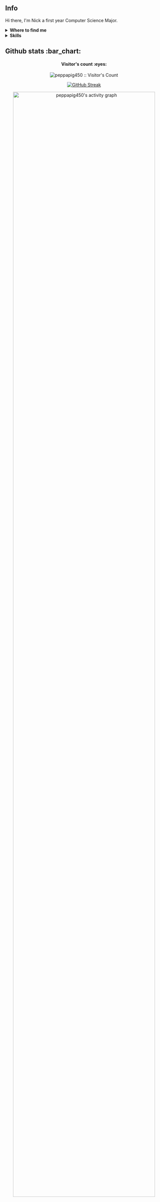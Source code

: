 ## Info 

Hi there, I'm Nick a first year Computer Science Major.


<details>
  <summary><b>Where to find me</b></summary>

  [![Github](https://img.shields.io/badge/-Github-181717?style=for-the-badge&logo=Github&logoColor=white)](https://github.com/peppapig450)
</details>

<details>
    <summary>
      <b>Skills</b>
    </summary>

### Problem-Solving:
  - Analytical thinking and problem-solving
  - Ability to think outside the box and develop creative solutions
  - Experience in troubleshooting complex issues and identifying root causes

### Programming Languages:

#### Python:
  - Proficient in:
    - **Core Python:**
      - Data Structures
      - Control Flow
      - Functions (instance, static, and class methods)
      - Decorators (properties, wrappers, getters and setters)
    - **Object-Oriented Programming:**
      - Inheritance and Polymorphism
      - Encapsulation and Abstraction
      - Mixins
      - `__dunder__` magic methods for classes
      - Metaprogramming
      - Design Patterns (Factory Methods and Singletons)
      - Data manipulation (JSON, CSV, YAML and Parquet)
      - Functional Programming
      - Exception handling
      - File I/O
      - Systems administration scripting
      - Asynchronous programming
      - Web scraping
      - Optimization techniques (including cprofile and timeit)
      - Command line apps (Argparse)
      - Docstrings and Type Hints
      - Unit testing (pytest)
      - Logging
      - Serialization with Pickle and Shelve
  - Libraries:
      - Pydantic
      - Selenium
      - Pandas
      - beautifulsoup4
      - requests
      - Pyarrow
      - Jinja
      - Numpy
      - Pytest
  - Development Tools:
      - Poetry
      - Mypy
      - black
      - autopep8

#### Scripting:
  - Proficient in:
    - Python scripting for Windows, Linux and MacOS
      - Bash, Posix sh, and ZSH scripting for managing Linux and MacOS
      - PowerShell scripting for Windows

#### Web Programming:
  - Proficient in:
    - HTML
    - CSS
    - Vanilla JavaScript and basic TypeScript

#### Databases:
  - Proficient in:
    - SQL databases including MySql and Postgresql
    - NoSQL databases including MongoDB
    - Sqlite for simple caching

#### Java:
  - Proficient in:
    - Core Java (OOP concepts, primitive data types, control flow)
    - Exception handling
    - File I/O
    - Database connectivity (JDBC for SQL)
    - Build tools:
      - Maven
      - Gradle
    - Building user interfaces with JavaFX/OpenJFX (using FXML)

#### Development Tools:
  - Git (Github, Gitlab)
  - VSCode
  - Build Tools (build automation):
    - Meson, CMake, Autotools (libtool, Make)

### Command line & Systems Administration:
  - Proficient and comfortable on the command line with extensive experience in various areas, including:
  - Network Management: SSH, scp, rsync, curl, wget, aria2
  - Security: gpg, openpgp
  - System Administration:
    - File System Management: Proficient in partitioning, formatting, and managing filesystems (e.g., XFS, BTRFS, LVM and RAID with experience in tool usage like cfdisk, fdisk, gdisk and parted)
    - Network file systems: NTFS and Samba
    - Bootloader Configuration: Experienced in configuring bootloaders for different system types (UEFI/BIOS) and partition schemes (MBR/GPT) with GRUB and Systemd-boot, including dual booting Windows and Linux
    - Utilities: top/atop/htop, df, du, find, etc.
    - Text manipulation: grep, ripgrep, sed, awk, tr, cut
    - Network monitoring: nmap, netcat, tcpdump, iptables
    - Systemd services, CRON jobs

### Operating Systems:
  - Proficient on any operating system:
    - **Linux:**
      - Extensive experience with Gentoo Linux, Arch Linux, and Debian-based distros (e.g., Ubuntu, Mint)
      - Familiar with NixOS, RHEL-based distros (e.g., Red Hat, CentOS, Rocky, Fedora), and SUSE Linux
    - **BSD:**
      - Familiar with OpenBSD and FreeBSD
    - **Windows:** Advanced power-usage with Powertoys
      - WSL
    - **macOS**

    - Package managers for all of these:
        - Adept at using package managers across various distributions: APT, pacman (AUR), nix, dnf/yum, portage, zypper, winget/scoop, and Homebrew

### Containerization:
  - Docker
  - Virtual Box
  - HyperV
  - Vmware

</details>

<h2>Github stats :bar_chart:</h2>
<h4 align="center">Visitor's count :eyes:</h4>
<p align="center"><img src="https://profile-counter.glitch.me/{peppapig450}/count.svg" alt="peppapig450 :: Visitor's Count" /></p>


<!--
<a href="https://github.com/peppapig450?tab=repositories"><img src="https://github-readme-stats.vercel.app/api?username=peppapig450&theme=gotham&show_icons=true&count_private=true
&hide_border=true"  width="48%" alt="@peppapig450's github-readme-stats"/></a>
-->

<p align="center">
<a href="https://git.io/streak-stats">
  <img src="https://streak-stats.demolab.com/?user=peppapig450&theme=bear" alt="GitHub Streak" />
</a>
</p>

<!-- activity graph heroku-app start -->
<p align="center">
    <a href="https://wakatime.com/@peppapig450">
        <img src="https://github-readme-activity-graph.vercel.app/graph?username=peppapig450&theme=merko&hide_border=true&hide_title=false&area=true&custom_title=Total%20contribut
ion%20graph%20in%20all%20repo" width="95%" alt="peppapig450's activity graph">
    </a>
</p>
<!-- activity graph heroku-app end -->


<p align="center">
    <img src="https://github-readme-stats.vercel.app/api/top-langs/?username=peppapig450&langs_count=10&theme=merko&layout=compact" width="38%" height="216px" alt="peppapig450 :: Top Langs" />
    <a href="https://github.com/peppapig450?tab=achievements">
      <img src="https://github-profile-trophy.vercel.app/?username=peppapig450&theme=gitdimmed&no-frame=true&column=3&row=2"  width="38%" alt="@peppapig450's trophy stats"/>
    </a>
</p>
</details>

